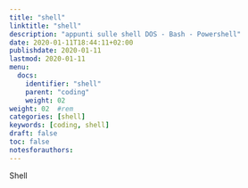 ```yaml
---
title: "shell"
linktitle: "shell"
description: "appunti sulle shell DOS - Bash - Powershell"
date: 2020-01-11T18:44:11+02:00
publishdate: 2020-01-11
lastmod: 2020-01-11
menu:
  docs:
    identifier: "shell"
    parent: "coding"
    weight: 02
weight: 02	#rem
categories: [shell]
keywords: [coding, shell]
draft: false
toc: false
notesforauthors:
---
```


Shell
